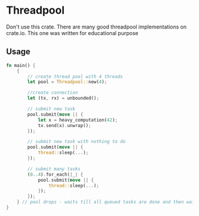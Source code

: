 # Threadpool

Don't use this crate. There are many good threadpool implementations on crate.io.
This one was written for educational purpose

## Usage
```rust
fn main() {
    {
        // create thread pool with 4 threads
        let pool = Threadpool::new(4);

        //create connection
        let (tx, rx) = unbounded();

        // submit new task
        pool.submit(move || {
            let x = heavy_computation(42);
            tx.send(x).unwrap();
        });

        // submit new task with nothing to do
        pool.submit(move || {
            thread::sleep(...);
        });

        // submit many tasks
        (0..4).for_each(|_| {
            pool.submit(move || {
                thread::sleep(...);
            });
        });
    } // pool drops - waits till all queued tasks are done and then waits till all threads exit
}
```
